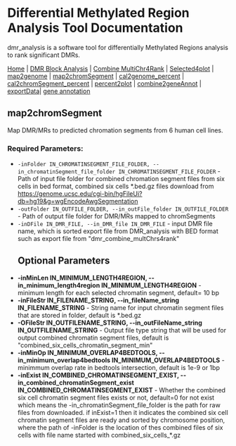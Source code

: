# Differential Methylated Region Analysis Tool Documentation

dmr_analysis is a software tool for differentially Methylated Regions analysis to rank significant DMRs.



[Home](index.md) | [DMR Block Analysis](dmr_analysis_block.md) | [Combine MultiChr4Rank](dmr_combine_multChrs4rank.md) | [Selected4plot](dmr_selected4plot.md) | [map2genome](dmr_map2genome.md) | [map2chromSegment](dmr_map2chromSegment.md) | [cal2genome_percent](dmr_cal2genome_percent.md) | [cal2chromSegment_percent](dmr_cal2chromSegment_percent.md) | [percent2plot](dmr_percent2plot.md) | [combine2geneAnnot](dmr_combine2geneAnnot.md) | [exportData](dmr_exportData.md)| [gene annotation](dmr_gene_annotation.md)

## map2chromSegment
<p>Map DMR/MRs to predicted chromation segments from 6 human cell lines. </p>

### Required Parameters:
<ul>
  <li><code>-inFolder IN_CHROMATINSEGMENT_FILE_FOLDER, --in_chromatinSegment_file_folder IN_CHROMATINSEGMENT_FILE_FOLDER</code> - Path of input file folder for combined chromation segment files from six cells in bed format, combined six cells *.bed.gz files download from <a href="https://genome.ucsc.edu/cgi-bin/hgFileUi?db=hg19&amp;g=wgEncodeAwgSegmentation">https://genome.ucsc.edu/cgi-bin/hgFileUi?db=hg19&amp;g=wgEncodeAwgSegmentation</a></li>
  <li><code>-outFolder IN_OUTFILE_FOLDER, --in_outFile_folder IN_OUTFILE_FOLDER</code> - Path of output file folder for DMR/MRs mapped to chromSegments</li>
  <li><code>-inDFile IN_DMR_FILE, --in_DMR_file IN_DMR_FILE</code> - input DMR file name, which is sorted export file from DMR_analysis with BED format such as export file from "dmr_combine_multChrs4rank"</li>
  <h2> Optional Parameters </h2>
  
  <li><strong>-inMinLen IN_MINIMUM_LENGTH4REGION, --in_minimum_length4region IN_MINIMUM_LENGTH4REGION</strong> - minimum length for each selected chromatin segment, default= 10 bp</li>
  <li><strong>-inFileStr IN_FILENAME_STRING, --in_fileName_string IN_FILENAME_STRING</strong> - String name for input chromatin segment files that are stored in folder, default is *.bed.gz</li>
  <li><strong>-OFileStr IN_OUTFILENAME_STRING, --in_outFileName_string IN_OUTFILENAME_STRING</strong> - Output file type string that will be used for output combined chromatin segment files, default is "combined_six_cells_chromatin_segment_min"</li>
  <li><strong>-inMinOp IN_MINIMUM_OVERLAP4BEDTOOLS, --in_minimum_overlap4bedtools IN_MINIMUM_OVERLAP4BEDTOOLS</strong> - minimmum overlap rate in bedtools intersection, default is 1e-9 or 1bp</li>
  <li><strong>-inExist IN_COMBINED_CHROMATINSEGMENT_EXIST, --in_combined_chromatinSegment_exist IN_COMBINED_CHROMATINSEGMENT_EXIST</strong> - Whether the combined six cell chromatin segment files exists or not, default=0 for not exist which means the -in_chromatinSegment_file_folder is the path for raw files from downloaded. if inExist=1 then it indicates the combined six cell chromatin segment files are ready and sorted by chromosome position, where the path of -inFolder is the location of thes combined files of six cells with file name started with combined_six_cells_*.gz</li>
</ul>


